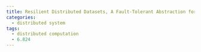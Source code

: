 ```yaml
---
title: Resilient Distributed Datasets, A Fault-Tolerant Abstraction for In-Memory Cluster Computing
categories:
  - distributed system
tags:
  - distributed computation
  - 6.824
---
```

